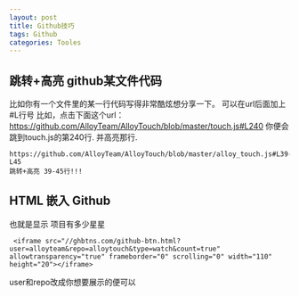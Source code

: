 ```yaml
---
layout: post
title: Github技巧
tags: Github
categories: Tooles
---
```



## 跳转+高亮 github某文件代码

比如你有一个文件里的某一行代码写得非常酷炫想分享一下。
	可以在url后面加上 #L行号
	比如，点击下面这个url：
	https://github.com/AlloyTeam/AlloyTouch/blob/master/touch.js#L240
	你便会跳到touch.js的第240行. 并高亮那行.
	
	https://github.com/AlloyTeam/AlloyTouch/blob/master/alloy_touch.js#L39-L45
	跳转+高亮 39-45行!!!



## HTML 嵌入 Github

也就是显示 项目有多少星星

	 <iframe src="//ghbtns.com/github-btn.html?user=alloyteam&repo=alloytouch&type=watch&count=true" allowtransparency="true" frameborder="0" scrolling="0" width="110" height="20"></iframe>

user和repo改成你想要展示的便可以